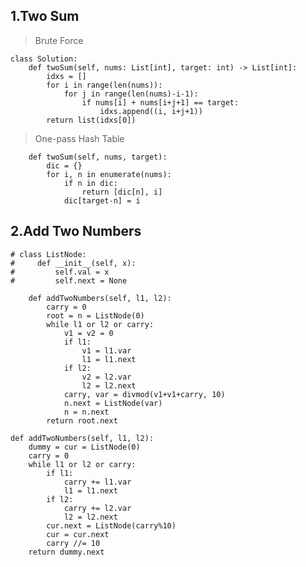 ## 1.Two Sum 
>Brute Force
```
class Solution:
    def twoSum(self, nums: List[int], target: int) -> List[int]:
        idxs = []
        for i in range(len(nums)):
            for j in range(len(nums)-i-1):
                if nums[i] + nums[i+j+1] == target:
                    idxs.append((i, i+j+1))
        return list(idxs[0])
```
>One-pass Hash Table    
```        
    def twoSum(self, nums, target):
        dic = {}
        for i, n in enumerate(nums): 
            if n in dic:
                return [dic[n], i]
            dic[target-n] = i    
```
## 2.Add Two Numbers
```
# class ListNode:
#     def __init__(self, x):
#         self.val = x
#         self.next = None

    def addTwoNumbers(self, l1, l2):
        carry = 0                       
        root = n = ListNode(0)          
        while l1 or l2 or carry:
            v1 = v2 = 0                 
            if l1:
                v1 = l1.var             
                l1 = l1.next            
            if l2:
                v2 = l2.var     
                l2 = l2.next            
            carry, var = divmod(v1+v1+carry, 10)
            n.next = ListNode(var)              
            n = n.next
        return root.next
``` 
    def addTwoNumbers(self, l1, l2):
        dummy = cur = ListNode(0)
        carry = 0
        while l1 or l2 or carry:
            if l1:
                carry += l1.var
                l1 = l1.next
            if l2:
                carry += l2.var
                l2 = l2.next
            cur.next = ListNode(carry%10)
            cur = cur.next
            carry //= 10
        return dummy.next

